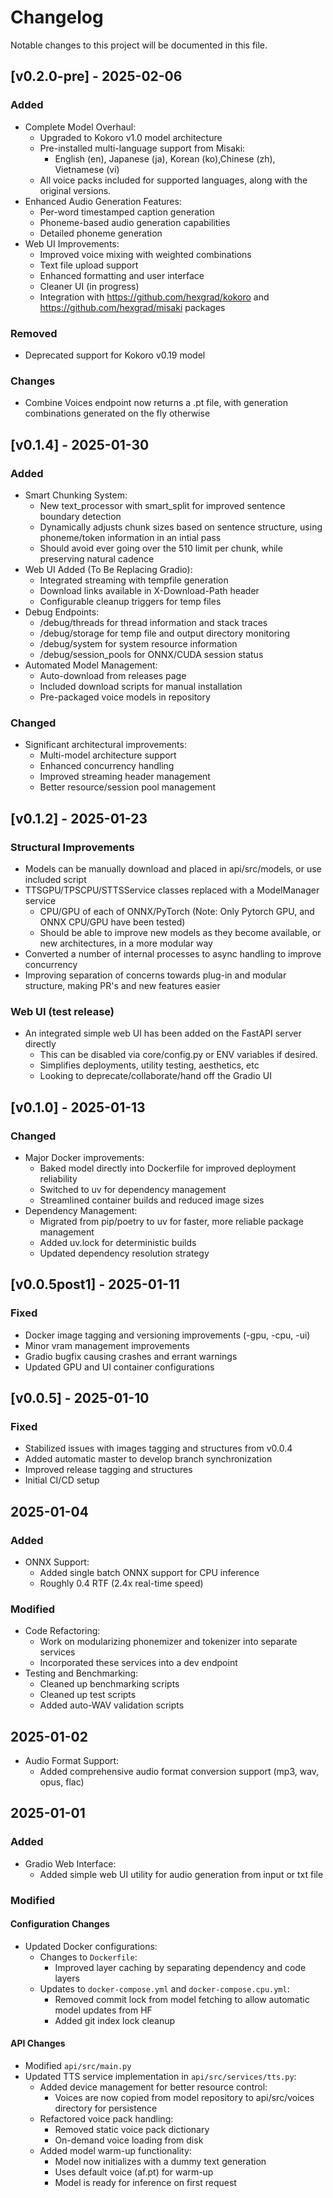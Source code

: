 # Changelog

Notable changes to this project will be documented in this file.

## [v0.2.0-pre] - 2025-02-06
### Added
- Complete Model Overhaul:
  - Upgraded to Kokoro v1.0 model architecture
  - Pre-installed multi-language support from Misaki:
    - English (en), Japanese (ja), Korean (ko),Chinese (zh), Vietnamese (vi)
  - All voice packs included for supported languages, along with the original versions.
- Enhanced Audio Generation Features:
  - Per-word timestamped caption generation
  - Phoneme-based audio generation capabilities
  - Detailed phoneme generation
- Web UI Improvements:
  - Improved voice mixing with weighted combinations
  - Text file upload support
  - Enhanced formatting and user interface
  - Cleaner UI (in progress)
  - Integration with https://github.com/hexgrad/kokoro and https://github.com/hexgrad/misaki packages

### Removed
- Deprecated support for Kokoro v0.19 model

### Changes
- Combine Voices endpoint now returns a .pt file, with generation combinations generated on the fly otherwise 


## [v0.1.4] - 2025-01-30
### Added
- Smart Chunking System:
  - New text_processor with smart_split for improved sentence boundary detection
  - Dynamically adjusts chunk sizes based on sentence structure, using phoneme/token information in an intial pass
  - Should avoid ever going over the 510 limit per chunk, while preserving natural cadence
- Web UI Added (To Be Replacing Gradio):
  - Integrated streaming with tempfile generation
  - Download links available in X-Download-Path header
  - Configurable cleanup triggers for temp files
- Debug Endpoints:
  - /debug/threads for thread information and stack traces
  - /debug/storage for temp file and output directory monitoring
  - /debug/system for system resource information
  - /debug/session_pools for ONNX/CUDA session status
- Automated Model Management:
  - Auto-download from releases page
  - Included download scripts for manual installation
  - Pre-packaged voice models in repository

### Changed
- Significant architectural improvements:
  - Multi-model architecture support
  - Enhanced concurrency handling
  - Improved streaming header management
  - Better resource/session pool management


## [v0.1.2] - 2025-01-23
### Structural Improvements
- Models can be manually download and placed in api/src/models, or use included script
- TTSGPU/TPSCPU/STTSService classes replaced with a ModelManager service
  - CPU/GPU of each of ONNX/PyTorch (Note: Only Pytorch GPU, and ONNX CPU/GPU have been tested)
  - Should be able to improve new models as they become available, or new architectures, in a more modular way
- Converted a number of internal processes to async handling to improve concurrency
- Improving separation of concerns towards plug-in and modular structure, making PR's and new features easier

### Web UI (test release)
- An integrated simple web UI has been added on the FastAPI server directly
  - This can be disabled via core/config.py or ENV variables if desired. 
  - Simplifies deployments, utility testing, aesthetics, etc 
  - Looking to deprecate/collaborate/hand off the Gradio UI


## [v0.1.0] - 2025-01-13
### Changed
- Major Docker improvements:
  - Baked model directly into Dockerfile for improved deployment reliability
  - Switched to uv for dependency management
  - Streamlined container builds and reduced image sizes
- Dependency Management:
  - Migrated from pip/poetry to uv for faster, more reliable package management
  - Added uv.lock for deterministic builds
  - Updated dependency resolution strategy

## [v0.0.5post1] - 2025-01-11
### Fixed
- Docker image tagging and versioning improvements (-gpu, -cpu, -ui)
- Minor vram management improvements
- Gradio bugfix causing crashes and errant warnings
- Updated GPU and UI container configurations

## [v0.0.5] - 2025-01-10
### Fixed
- Stabilized issues with images tagging and structures from v0.0.4
- Added automatic master to develop branch synchronization
- Improved release tagging and structures
- Initial CI/CD setup

## 2025-01-04
### Added
- ONNX Support:
  - Added single batch ONNX support for CPU inference
  - Roughly 0.4 RTF (2.4x real-time speed)

### Modified
- Code Refactoring:
  - Work on modularizing phonemizer and tokenizer into separate services
  - Incorporated these services into a dev endpoint
- Testing and Benchmarking:
  - Cleaned up benchmarking scripts
  - Cleaned up test scripts
  - Added auto-WAV validation scripts

## 2025-01-02
- Audio Format Support:
  - Added comprehensive audio format conversion support (mp3, wav, opus, flac)

## 2025-01-01
### Added
- Gradio Web Interface:
  - Added simple web UI utility for audio generation from input or txt file

### Modified
#### Configuration Changes
- Updated Docker configurations:
  - Changes to `Dockerfile`:
    - Improved layer caching by separating dependency and code layers
  - Updates to `docker-compose.yml` and `docker-compose.cpu.yml`:
    - Removed commit lock from model fetching to allow automatic model updates from HF
    - Added git index lock cleanup

#### API Changes
- Modified `api/src/main.py`
- Updated TTS service implementation in `api/src/services/tts.py`:
  - Added device management for better resource control:
    - Voices are now copied from model repository to api/src/voices directory for persistence
  - Refactored voice pack handling:
    - Removed static voice pack dictionary
    - On-demand voice loading from disk
  - Added model warm-up functionality:
    - Model now initializes with a dummy text generation
    - Uses default voice (af.pt) for warm-up
    - Model is ready for inference on first request
